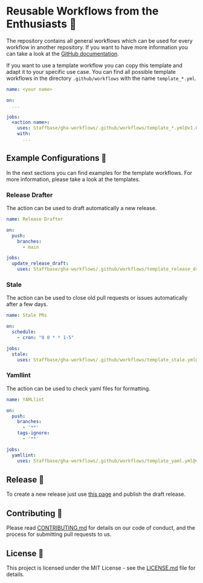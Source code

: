 # Reusable Workflows from the Enthusiasts 🎉

The repository contains all general workflows which can be used for every workflow in another repository.
If you want to have more information you can take a look at the [GitHub documentation][1].

If you want to use a template workflow you can copy this template and adapt it to your specific use case.
You can find all possible template workflows in the directory `.github/workflows` with the name `template_*.yml`.

```yml
name: <your name>

on:
  ...

jobs:
  <action name>:
    uses: Staffbase/gha-workflows/.github/workflows/template_*.yml@v1.0.0
    with:
      ...
```

## Example Configurations 🔧

In the next sections you can find examples for the template workflows. For more information, please take a look at the templates.

### Release Drafter

The action can be used to draft automatically a new release.

```yml
name: Release Drafter

on:
  push:
    branches:
      - main

jobs:
  update_release_draft:
    uses: Staffbase/gha-workflows/.github/workflows/template_release_drafter.yml@v1.0.0
```

### Stale

The action can be used to close old pull requests or issues automatically after a few days.

```yml
name: Stale PRs

on:
  schedule:
    - cron: "0 0 * * 1-5"

jobs:
  stale:
    uses: Staffbase/gha-workflows/.github/workflows/template_stale.yml@v1.0.0
```

### Yamllint

The action can be used to check yaml files for formatting.

```yml
name: YAMLlint

on:
  push:
    branches:
      - '**'
    tags-ignore:
      - '**'

jobs:
  yamllint:
    uses: Staffbase/gha-workflows/.github/workflows/template_yaml.yml@v1.0.0
```

## Release 🔖

To create a new release just use [this page][2] and publish the draft release.

## Contributing 👥

Please read [CONTRIBUTING.md](CONTRIBUTING.md) for details on our code of conduct, and the process for submitting pull requests to us.

## License 📄

This project is licensed under the MIT License - see the [LICENSE.md](LICENSE.md) file for details.

[1]: https://docs.github.com/en/actions/learn-github-actions/reusing-workflows
[2]: https://github.com/Staffbase/gha-workflows/releases
